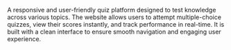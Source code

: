 A responsive and user-friendly quiz platform designed to test knowledge across various topics. The website allows users to attempt multiple-choice quizzes, view their scores instantly, and track performance in real-time. It is built with a clean interface to ensure smooth navigation and engaging user experience.
